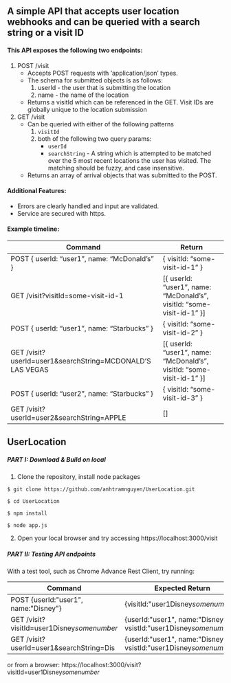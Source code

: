 ## A simple API that accepts user location webhooks and can be queried with a search string or a visit ID

#### This API exposes the following two endpoints:

1. POST /visit
	- Accepts POST requests with ‘application/json’ types.
	- The schema for submitted objects is as follows:
		1. userId - the user that is submitting the location
		2. name - the name of the location
	- Returns a visitId which can be referenced in the GET. Visit IDs are globally unique to the location submission  
2. GET /visit
	- Can be queried with either of the following patterns
		1. `visitId`
		2. both of the following two query params:
			- `userId` 
			- `searchString` - A string which is attempted to be matched over the 5 most recent locations the user has visited. The matching should be fuzzy, and case insensitive.
	- Returns an array of arrival objects that was submitted to the POST.

#### Additional Features:
- Errors are clearly handled and input are validated.
- Service are secured with https.

#### Example timeline:
|Command| Return|
|---|---|
|POST { userId: “user1”, name: “McDonald’s” }| { visitId: “some-visit-id-1” }|
|GET /visit?visitId=some-visit-id-1 |[{ userId: “user1”, name: “McDonald’s”, visitId: “some-visit-id-1” }]|
|POST { userId: “user1”, name: “Starbucks” } | { visitId: “some-visit-id-2” }|
|GET /visit?userId=user1&searchString=MCDONALD’S LAS VEGAS | [{ userId: “user1”, name: “McDonald’s”, visitId: “some-visit-id-1” }]|
|POST { userId: “user2”, name: “Starbucks” } | { visitId: “some-visit-id-3” } |
|GET /visit?userId=user2&searchString=APPLE | []|


## UserLocation
##### PART I: Download & Build on local

1. Clone the repository, install node packages 

`$ git clone https://github.com/anhtramnguyen/UserLocation.git`

`$ cd UserLocation`

`$ npm install`

`$ node app.js`

2. Open your local browser and try accessing https://localhost:3000/visit

##### PART II: Testing API endpoints

With a test tool, such as Chrome Advance Rest Client, try running:

|Command| Expected Return|
|---|---|
|POST {userId:"user1", name:"Disney"}| {visitId:"user1Disney*somenumber*}|
|GET /visit?visitId=user1Disney*somenumber* |{userId:"user1", name:"Disney", vsistId:"user1Disney*somenumber*"}|
|GET /visit?userId=user1&searchString=Dis|{userId:"user1", name:"Disney", vsistId:"user1Disney*somenumber*"}|
  
or from a browser:
https://localhost:3000/visit?visitId=user1Disney*somenumber*
  
  
